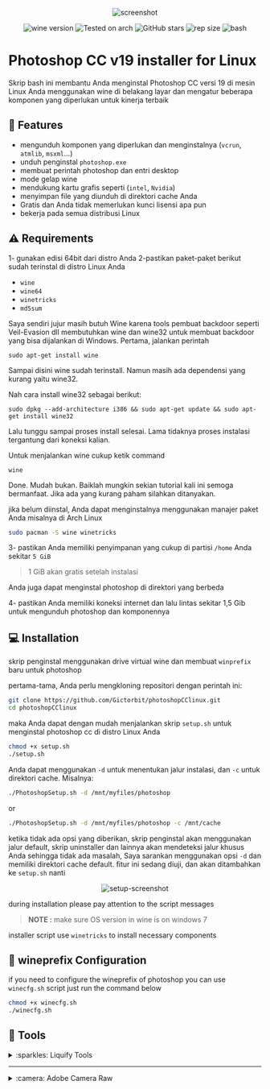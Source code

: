 
<div align="center" class="tip" markdown="1" style>

![screenshot](images/Screenshot.png)

![wine version](https://img.shields.io/badge/wine-%E2%96%B25.22-red) ![Tested on arch](https://img.shields.io/badge/Tested%20on-Archlinux-brightgreen) ![GitHub stars](https://img.shields.io/github/stars/Gictorbit/photoshopCClinux) ![rep size](https://img.shields.io/github/repo-size/gictorbit/photoshopCClinux) ![bash](https://img.shields.io/badge/bash-5.0-yellowgreen)
</div>

# Photoshop CC v19 installer for Linux
Skrip bash ini membantu Anda menginstal Photoshop CC versi 19 di mesin Linux Anda menggunakan wine di belakang layar
dan mengatur beberapa komponen yang diperlukan untuk kinerja terbaik

## :rocket: Features
* mengunduh komponen yang diperlukan dan menginstalnya (`vcrun`, `atmlib`, `msxml`...)
* unduh penginstal `photoshop.exe`
* membuat perintah photoshop dan entri desktop
* mode gelap wine
* mendukung kartu grafis seperti (`intel`, `Nvidia`)
* menyimpan file yang diunduh di direktori cache Anda
* Gratis dan Anda tidak memerlukan kunci lisensi apa pun
* bekerja pada semua distribusi Linux

## :warning: Requirements
1- gunakan edisi 64bit dari distro Anda
2-pastikan paket-paket berikut sudah terinstal di distro Linux Anda
* `wine`
* `wine64`
* `winetricks`
* `md5sum`

Saya sendiri jujur masih butuh Wine karena tools pembuat backdoor seperti Veil-Evasion dll membutuhkan wine dan wine32 untuk membuat backdoor yang bisa dijalankan di Windows.
Pertama, jalankan perintah

    sudo apt-get install wine

Sampai disini wine sudah terinstall. Namun masih ada dependensi yang kurang yaitu wine32.

Nah cara install wine32 sebagai berikut:

    sudo dpkg --add-architecture i386 && sudo apt-get update && sudo apt-get install wine32

Lalu tunggu sampai proses install selesai. Lama tidaknya proses instalasi tergantung dari koneksi kalian.

Untuk menjalankan wine cukup ketik command

    wine


Done. Mudah bukan.
Baiklah mungkin sekian tutorial kali ini semoga bermanfaat. Jika ada yang kurang paham silahkan ditanyakan.

jika belum diinstal, Anda dapat menginstalnya menggunakan manajer paket Anda misalnya di Arch Linux
```bash
sudo pacman -S wine winetricks
``` 
3- pastikan Anda memiliki penyimpanan yang cukup di partisi `/home` Anda sekitar `5 GiB`
> 1 GiB akan gratis setelah instalasi

Anda juga dapat menginstal photoshop di direktori yang berbeda

4- pastikan Anda memiliki koneksi internet dan lalu lintas sekitar 1,5 Gib untuk mengunduh photoshop dan komponennya

## :computer: Installation

skrip penginstal menggunakan drive virtual wine dan membuat `winprefix` baru untuk photoshop

pertama-tama, Anda perlu mengkloning repositori dengan perintah ini:
```bash
git clone https://github.com/Gictorbit/photoshopCClinux.git
cd photoshopCClinux
```
maka Anda dapat dengan mudah menjalankan skrip `setup.sh` untuk menginstal photoshop cc di distro Linux Anda

```bash
chmod +x setup.sh
./setup.sh
```

Anda dapat menggunakan `-d` untuk menentukan jalur instalasi, dan `-c` untuk direktori cache.
Misalnya:
```bash
./PhotoshopSetup.sh -d /mnt/myfiles/photoshop
```
or
```bash
./PhotoshopSetup.sh -d /mnt/myfiles/photoshop -c /mnt/cache
```
ketika tidak ada opsi yang diberikan, skrip penginstal akan menggunakan jalur default,
skrip uninstaller dan lainnya akan mendeteksi jalur khusus Anda sehingga tidak ada masalah,
Saya sarankan menggunakan opsi `-d` dan memiliki direktori cache default.
fitur ini sedang diuji, dan akan ditambahkan ke `setup.sh` nanti


<div align="center" class="tip" markdown="1" style>

![setup-screenshot](images/setup-screenshot.png)
</div>

during installation please pay attention to the script messages

> **NOTE :** make sure OS version in wine is on windows 7

installer script use `winetricks` to install necessary components

## :wine_glass: wineprefix Configuration
if you need to configure the wineprefix of photoshop you can use `winecfg.sh` script just run the command below
```bash
chmod +x winecfg.sh
./winecfg.sh
```
## :hammer: Tools

<details>
<summary>:sparkles: Liquify Tools</summary>
seperti yang Anda ketahui photoshop memiliki banyak alat yang berguna seperti `Liquify Tools`.</br>

jika Anda mendapatkan beberapa kesalahan saat bekerja dengan alat ini,
Mungkin karena kartu grafisnya.</br>

photoshop menggunakan `GPU` untuk memproses alat-alat ini jadi sebelum menggunakan alat-alat ini pastikan bahwa kartu grafis Anda `(Nvidia, AMD)` dikonfigurasi dengan benar di mesin Linux Anda.
</br>Solusi lainnya adalah Anda dapat mengkonfigurasi photoshop untuk menggunakan `CPU` Anda untuk pemrosesan gambar. untuk melakukannya, ikuti langkah-langkah di bawah ini:

* buka tab edit dan buka `preferences` atau `[ctrl+K]`
* lalu buka tab `kinerja`
* di bagian pengaturan prosesor grafis, hapus centang `Gunakan prosesor grafis`

![](https://user-images.githubusercontent.com/34630603/80861998-117b7a80-8c87-11ea-8f56-079f43dfafd9.png)
</details>

---
<details>
<summary>:camera: Adobe Camera Raw</summary>

software adobe lain yang berguna adalah `camera raw` jika Anda ingin bekerja dengannya selain photoshop Anda harus menginstalnya secara terpisah untuk melakukan ini, setelah instalasi photoshop jalankan skrip `cameraRawInstaller.sh` dengan perintah di bawah ini:
```bash
chmod +x cameraRawInstaller.sh
./cameraRawInstaller.sh
```
kemudian restart photoshop. Anda dapat membukanya dari
`Edit >> Preferences >> Camera Raw`

> **_NOTE1:_** ukuran file instalasi mentah kamera sekitar 400MB


> **_NOTE2:_** performa mentah kamera bergantung pada driver kartu grafis Anda dan konfigurasinya

</detail>

## :mata air panas: Copot pemasangan
untuk uninstall photoshop Anda bisa menggunakan script uninstaller dengan perintah di bawah ini
```bash
chmod +x uninstaller.sh
./uninstaller.sh
```


## :bookmark: License
![GitHub](https://img.shields.io/github/license/Gictorbit/photoshopCClinux?style=for-the-badge)

---
<a href="https://poshtiban.com">
<img src="images/poshtibancom.png" width="25%"> 
</a>
<a href="https://github.com/Gictorbit/illustratorCClinux">
<img src="https://github.com/Gictorbit/illustratorCClinux/raw/master/images/AiIcon.png" width="9%">
</a>

